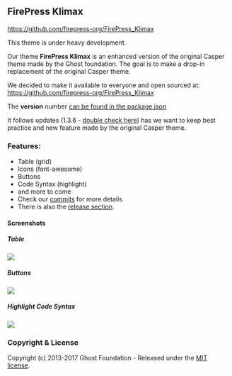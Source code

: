 ## FirePress Klimax

https://github.com/firepress-org/FirePress_Klimax

This theme is under heavy development. 

Our theme **FirePress Klimax** is an enhanced version of the original Casper theme made by the Ghost foundation. The goal is to make a drop-in replacement of the original Casper theme. 

We decided to make it available to everyone and open sourced at: https://github.com/firepress-org/FirePress_Klimax

The **version** number [can be found in the package.json](https://github.com/firepress-org/FirePress_Klimax/blob/master/package.json#L5)

It follows updates (1.3.6 - [double check here](https://github.com/TryGhost/Casper/blob/master/package.json#L5)) has we want to keep best practice and new feature made by the original Casper theme.

### Features: 

- Table (grid)
- Icons (font-awesome)
- Buttons
- Code Syntax (highlight) 
- and more to come
- Check our [commits](https://github.com/firepress-org/FirePress_Klimax/commits/master) for more details
- There is also the [release section](https://github.com/firepress-org/FirePress_Klimax/releases).

#### Screenshots

##### Table
![](https://raw.githubusercontent.com/firepress-org/theme-assets/master/common-tools/screenshots/table-grid.png)

##### Buttons
![](https://raw.githubusercontent.com/firepress-org/theme-assets/master/common-tools/screenshots/buttons.png)

##### Highlight Code Syntax
![](https://raw.githubusercontent.com/firepress-org/theme-assets/master/common-tools/screenshots/highlight-syntax.png)

### Copyright & License

Copyright (c) 2013-2017 Ghost Foundation - Released under the [MIT license](LICENSE).
